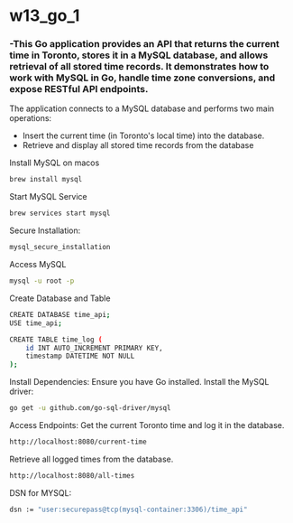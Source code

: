 # w13_go_1
### -This Go application provides an API that returns the current time in Toronto, stores it in a MySQL database, and allows retrieval of all stored time records. It demonstrates how to work with MySQL in Go, handle time zone conversions, and expose RESTful API endpoints.
The application connects to a MySQL database and performs two main operations:
- Insert the current time (in Toronto's local time) into the database.
- Retrieve and display all stored time records from the database

Install MySQL on macos
``` bash 
brew install mysql
```
Start MySQL Service
``` bash 
brew services start mysql
```
Secure Installation:
``` bash 
mysql_secure_installation
```
Access MySQL
``` bash 
mysql -u root -p
```
Create Database and Table
``` bash
CREATE DATABASE time_api;
USE time_api;

CREATE TABLE time_log (
    id INT AUTO_INCREMENT PRIMARY KEY,
    timestamp DATETIME NOT NULL
);
```
Install Dependencies:
Ensure you have Go installed.
Install the MySQL driver:
``` bash
go get -u github.com/go-sql-driver/mysql
```
Access Endpoints:
Get the current Toronto time and log it in the database. 
```bash 
http://localhost:8080/current-time
```
Retrieve all logged times from the database.
```bash
http://localhost:8080/all-times
```
DSN for MYSQL:
```bash
dsn := "user:securepass@tcp(mysql-container:3306)/time_api"
```



